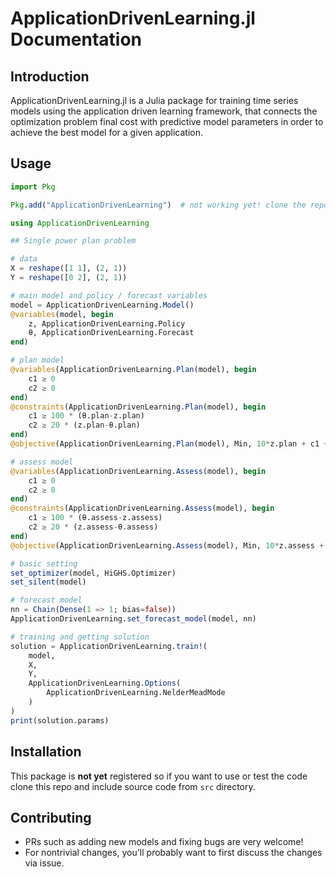 # ApplicationDrivenLearning.jl Documentation

## Introduction

ApplicationDrivenLearning.jl is a Julia package for training time series models using the application driven learning framework, that connects the optimization problem final cost with predictive model parameters in order to achieve the best model for a given application.

## Usage

```julia
import Pkg

Pkg.add("ApplicationDrivenLearning")  # not working yet! clone the repo instead

using ApplicationDrivenLearning

## Single power plan problem

# data
X = reshape([1 1], (2, 1))
Y = reshape([0 2], (2, 1))

# main model and policy / forecast variables
model = ApplicationDrivenLearning.Model()
@variables(model, begin
    z, ApplicationDrivenLearning.Policy
    θ, ApplicationDrivenLearning.Forecast
end)

# plan model
@variables(ApplicationDrivenLearning.Plan(model), begin
    c1 ≥ 0
    c2 ≥ 0
end)
@constraints(ApplicationDrivenLearning.Plan(model), begin
    c1 ≥ 100 * (θ.plan-z.plan)
    c2 ≥ 20 * (z.plan-θ.plan)
end)
@objective(ApplicationDrivenLearning.Plan(model), Min, 10*z.plan + c1 + c2)

# assess model
@variables(ApplicationDrivenLearning.Assess(model), begin
    c1 ≥ 0
    c2 ≥ 0
end)
@constraints(ApplicationDrivenLearning.Assess(model), begin
    c1 ≥ 100 * (θ.assess-z.assess)
    c2 ≥ 20 * (z.assess-θ.assess)
end)
@objective(ApplicationDrivenLearning.Assess(model), Min, 10*z.assess + c1 + c2)

# basic setting
set_optimizer(model, HiGHS.Optimizer)
set_silent(model)

# forecast model
nn = Chain(Dense(1 => 1; bias=false))
ApplicationDrivenLearning.set_forecast_model(model, nn)

# training and getting solution
solution = ApplicationDrivenLearning.train!(
    model,
    X,
    Y,
    ApplicationDrivenLearning.Options(
        ApplicationDrivenLearning.NelderMeadMode
    )
)
print(solution.params)
```

## Installation

This package is **not yet** registered so if you want to use or test the code clone this repo and include source code from `src` directory.

## Contributing

* PRs such as adding new models and fixing bugs are very welcome!
* For nontrivial changes, you'll probably want to first discuss the changes via issue.